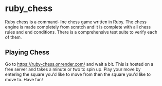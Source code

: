# ruby_chess

Ruby chess is a command-line chess game written in Ruby. The chess engine is made completely from scratch and it is complete with all chess rules and end conditions. There is a comprehensive test suite to verify each of them.

## Playing Chess

Go to https://ruby-chess.onrender.com/ and wait a bit. This is hosted on a free server and takes a minute or two to spin up.
Play your move by entering the square you'd like to move from then the square you'd like to move to. 
Have fun!
